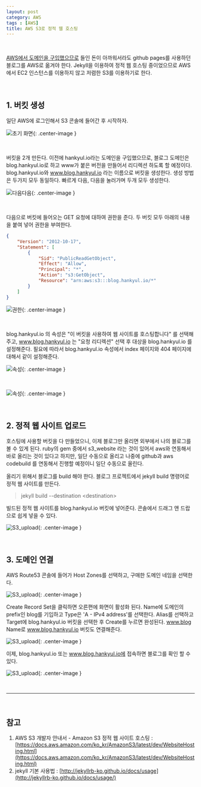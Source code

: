 ```yaml
---
layout: post
category: AWS 
tags : [AWS]
title: AWS S3로 정적 웹 호스팅
---
```


<br/>

[AWS에서 도메인을 구입했으므로](http://blog.hankyul.io/aws/2017/11/27/AWS%EC%97%90%EC%84%9C-domain-%EA%B5%AC%EC%9E%85) 들인 돈이 아까워서라도 github pages를 사용하던 블로그를 AWS로 옮겨야 한다. Jekyll을 이용하여 정적 웹 호스팅 중이었으므로 AWS에서 EC2 인스턴스를 이용하지 않고 저렴한 S3를 이용하기로 한다.

<br/>

## 1. 버킷 생성

일단 AWS에 로그인해서 S3 콘솔에 들어간 후 시작하자. 

![초기 화면](https://s3.ap-northeast-2.amazonaws.com/image.hankyul.io/2018020201.png){: .center-image }

<br/>

버킷을 2개 만든다. 이전에 hankyul.io라는 도메인을 구입했으므로, 블로그 도메인은 blog.hankyul.io로 하고 www가 붙은 버전을 만들어서 리디렉션 하도록 할 예정이다. blog.hankyul.io와 www.blog.hankyul.io 라는 이름으로 버킷을 생성한다. 생성 방법은 두가지 모두 동일하다. 빠르게 다음, 다음을 눌러가며 두개 모두 생성한다.


![다음다음](https://s3.ap-northeast-2.amazonaws.com/image.hankyul.io/2018020202.png){: .center-image }

<br/>

다음으로 버킷에 들어오는 GET 요청에 대하여 권한을 준다. 두 버킷 모두 아래의 내용을 붙여 넣어 권한을 부여한다.

~~~json
{
    "Version": "2012-10-17",
    "Statement": [
        {
            "Sid": "PublicReadGetObject",
            "Effect": "Allow",
            "Principal": "*",
            "Action": "s3:GetObject",
            "Resource": "arn:aws:s3:::blog.hankyul.io/*"
        }
    ]
}
~~~

![권한](https://s3.ap-northeast-2.amazonaws.com/image.hankyul.io/2018020203.png){: .center-image }


<br/>

blog.hankyul.io 의 속성은 "이 버킷을 사용하여 웹 사이트를 호스팅합니다" 를 선택해주고, www.blog.hankyul.io 는 "요청 리디렉션" 선택 후 대상을 blog.hankyul.io 를 설정해준다. 필요에 따라서 blog.hankyul.io 속성에서 index 페이지와 404 페이지에 대해서 같이 설정해준다.

![속성](https://s3.ap-northeast-2.amazonaws.com/image.hankyul.io/2018020204.png){: .center-image }

<br/>

![속성](https://s3.ap-northeast-2.amazonaws.com/image.hankyul.io/2018020205.png){: .center-image }


<br/>

## 2. 정적 웹 사이트 업로드

호스팅에 사용할 버킷을 다 만들었으니, 이제 블로그만 올리면 외부에서 나의 블로그를 볼 수 있게 된다. ruby의 gem 중에서 s3_website 라는 것이 있어서 aws와 연동해서 바로 올리는 것이 있다고 하지만, 일단 수동으로 올리고 나중에 github과 aws codebuild 를 연동해서 진행할 예정이니 일단 수동으로 올린다.

올리기 위해서 블로그를 build 해야 한다. 블로그 프로젝트에서 jekyll build 명령어로 정적 웹 사이트를 만든다. 

> jekyll build --destination \<destination>

빌드된 정적 웹 사이트를 blog.hankyul.io 버킷에 넣어준다. 콘솔에서 드래그 앤 드랍으로 쉽게 넣을 수 있다.

![S3_upload](https://s3.ap-northeast-2.amazonaws.com/image.hankyul.io/2018020206.png){: .center-image }

<br/>

## 3. 도메인 연결

AWS Route53 콘솔에 들어가 Host Zones를 선택하고, 구매한 도메인 네임을 선택한다.

![S3_upload](https://s3.ap-northeast-2.amazonaws.com/image.hankyul.io/2018020207.png){: .center-image }

Create Record Set을 클릭하면 오른편에 화면이 활성화 된다. Name에 도메인의 prefix인 blog를 기입하고 Type은 'A - IPv4 address'를 선택한다. Alias를 선택하고 Target에 blog.hankyul.io 버킷을 선택한 후 Create를 누르면 완성된다. www.blog Name로 www.blog.hankyul.io 버킷도 연결해준다.

![S3_upload](https://s3.ap-northeast-2.amazonaws.com/image.hankyul.io/2018020208.png){: .center-image }

이제, blog.hankyul.io 또는 www.blog.hankyul.io에 접속하면 블로그를 확인 할 수 있다.

![S3_upload](https://s3.ap-northeast-2.amazonaws.com/image.hankyul.io/2018020209.png){: .center-image }

<br/>

- - -

<br/>

## 참고

1. AWS S3 개발자 안내서 - Amazon S3 정적 웹 사이트 호스팅 : [https://docs.aws.amazon.com/ko_kr/AmazonS3/latest/dev/WebsiteHosting.html](https://docs.aws.amazon.com/ko_kr/AmazonS3/latest/dev/WebsiteHosting.html) 
2. jekyll 기본 사용법 : [http://jekyllrb-ko.github.io/docs/usage](http://jekyllrb-ko.github.io/docs/usage/)